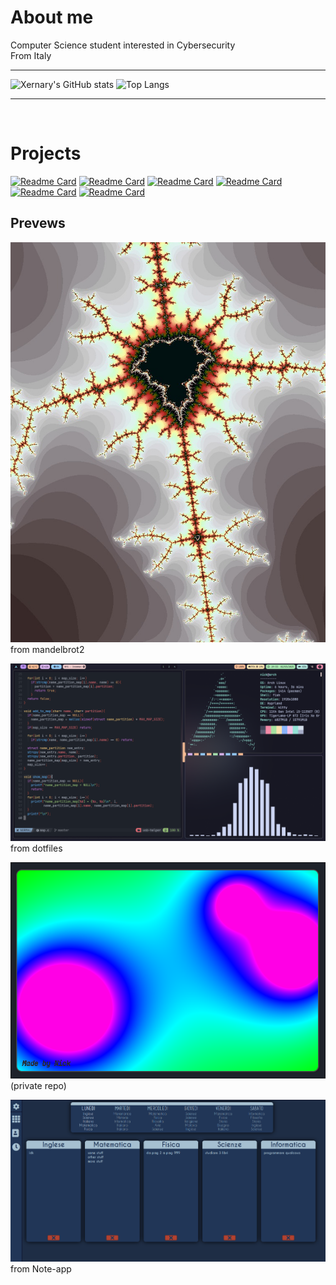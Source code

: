 # About me

Computer Science student interested in Cybersecurity </br>
From Italy


---
<!--
**Xernary/Xernary** is a ✨ _special_ ✨ repository because its `README.md` (this file) appears on your GitHub profile.

Here are some ideas to get you started:

- 🔭 I’m currently working on ...
- 🌱 I’m currently learning ...
- 👯 I’m looking to collaborate on ...
- 🤔 I’m looking for help with ...
- 💬 Ask me about ...
- 📫 How to reach me: ...
- 😄 Pronouns: ...
- ⚡ Fun fact: ...
-->
![Xernary's GitHub stats](https://github-readme-stats.vercel.app/api?username=Xernary&show_icons=true&theme=nord)
![Top Langs](https://github-readme-stats.vercel.app/api/top-langs/?username=Xernary&layout=compact&exclude_repo=Note-app,cc,Data-mining-project&theme=nord)

---
</br>

# Projects

[![Readme Card](https://github-readme-stats.vercel.app/api/pin/?username=Xernary&repo=internet-security-project&theme=nord)](https://github.com/Xernary/internet-security-project)
[![Readme Card](https://github-readme-stats.vercel.app/api/pin/?username=Xernary&repo=dotfiles&theme=nord)](https://github.com/Xernary/dotfiles)
[![Readme Card](https://github-readme-stats.vercel.app/api/pin/?username=Xernary&repo=usb-helper&theme=nord)](https://github.com/Xernary/usb-helper)
[![Readme Card](https://github-readme-stats.vercel.app/api/pin/?username=Xernary&repo=mandelbrot2&theme=nord)](https://github.com/Xernary/mandelbrot2)
[![Readme Card](https://github-readme-stats.vercel.app/api/pin/?username=Xernary&repo=OWASP-A06-BOF&theme=nord)](https://github.com/Xernary/OWASP-A06-BOF)
[![Readme Card](https://github-readme-stats.vercel.app/api/pin/?username=Xernary&repo=CVE-2017-5638-POC&theme=nord)](https://github.com/Xernary/CVE-2017-5638-POC)

## Prevews

![image](mandelbrot.jpg)</br>
from mandelbrot2

![image](image4.png)</br>
from dotfiles

![image](blobby.png)</br>
(private repo)

![image](notes.png)</br>
from Note-app














